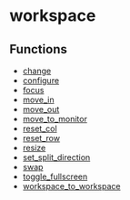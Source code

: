 # workspace

## Functions
* [change]()
* [configure]()
* [focus]()
* [move_in]()
* [move_out]()
* [move_to_monitor]()
* [reset_col]()
* [reset_row]()
* [resize]()
* [set_split_direction]()
* [swap]()
* [toggle_fullscreen]()
* [workspace_to_workspace]()
